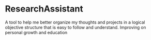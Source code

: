 # ResearchAssistant
A tool to help me better organize my thoughts and projects in a logical objective structure that is easy to follow and understand. Improving on personal growth and education
